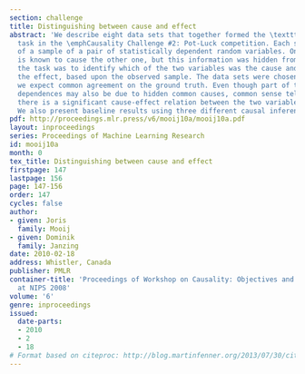 ```yaml
---
section: challenge
title: Distinguishing between cause and effect
abstract: 'We describe eight data sets that together formed the \textttCauseEffectPairs
  task in the \emphCausality Challenge #2: Pot-Luck competition. Each set consists
  of a sample of a pair of statistically dependent random variables. One variable
  is known to cause the other one, but this information was hidden from the participants;
  the task was to identify which of the two variables was the cause and which one
  the effect, based upon the observed sample. The data sets were chosen such that
  we expect common agreement on the ground truth. Even though part of the statistical
  dependences may also be due to hidden common causes, common sense tells us that
  there is a significant cause-effect relation between the two variables in each pair.
  We also present baseline results using three different causal inference methods.'
pdf: http://proceedings.mlr.press/v6/mooij10a/mooij10a.pdf
layout: inproceedings
series: Proceedings of Machine Learning Research
id: mooij10a
month: 0
tex_title: Distinguishing between cause and effect
firstpage: 147
lastpage: 156
page: 147-156
order: 147
cycles: false
author:
- given: Joris
  family: Mooij
- given: Dominik
  family: Janzing
date: 2010-02-18
address: Whistler, Canada
publisher: PMLR
container-title: 'Proceedings of Workshop on Causality: Objectives and Assessment
  at NIPS 2008'
volume: '6'
genre: inproceedings
issued:
  date-parts:
  - 2010
  - 2
  - 18
# Format based on citeproc: http://blog.martinfenner.org/2013/07/30/citeproc-yaml-for-bibliographies/
---
```

